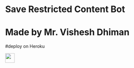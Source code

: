 # Save Restricted Content Bot
# Made by Mr. Vishesh Dhiman

 
#deploy on Heroku


<a href="https://heroku.com/deploy?template=https://github.com/yadavanu63/save_restricted-bot">
     <img height="30px" src="https://img.shields.io/badge/Deploy%20To%20Heroku-blueviolet?style=for-the-badge&logo=heroku">
  </a>

